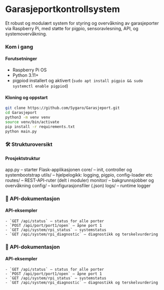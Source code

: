 # Garasjeportkontrollsystem
Et robust og modulært system for styring og overvåkning av garasjeporter via Raspberry Pi, med støtte for pigpio, sensoravlesning, API, og systemovervåkning.

### Kom i gang

#### Forutsetninger
- Raspberry Pi OS
- Python 3.11+
- pigpiod installert og aktivert (`sudo apt install pigpio && sudo systemctl enable pigpiod`)

#### Kloning og oppstart
```bash
git clone https://github.com/Sygaro/Garasjeport.git
cd Garasjeport
python3 -m venv venv
source venv/bin/activate
pip install -r requirements.txt
python main.py
```

### 🛠️ Strukturoversikt

#### Prosjektstruktur

app.py – starter Flask-applikasjonen
core/ – init, controller og systembootstrap
utils/ – hjelpelogikk: logging, pigpio, config-loader etc
routes/ – REST-API-ruter (delt i moduler)
monitor/ – bakgrunnsjobber og overvåkning
config/ – konfigurasjonsfiler (.json)
logs/ – runtime logger

### 🔌 API-dokumentasjon

#### API-eksempler

```
- `GET /api/status` – status for alle porter
- `POST /api/port/port1/open` – åpne port 1
- `GET /api/system/rpi_status` – systemstatus
- `GET /api/system/rpi_diagnostic` – diagnostikk og terskelvurdering

```

### 🔌 API-dokumentasjon
#### API-eksempler
```
- `GET /api/status` – status for alle porter
- `POST /api/port/port1/open` – åpne port 1
- `GET /api/system/rpi_status` – systemstatus
- `GET /api/system/rpi_diagnostic` – diagnostikk og terskelvurdering
````


